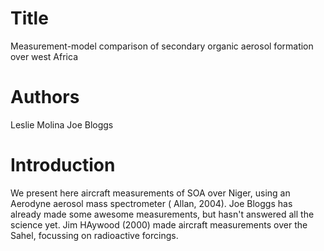# Title
Measurement-model comparison of secondary organic aerosol formation over west Africa

# Authors 
Leslie Molina
Joe Bloggs

# Introduction
We present here aircraft measurements of SOA over Niger, using an Aerodyne aerosol mass spectrometer ( Allan, 2004).
Joe Bloggs has already made some awesome measurements, but hasn't answered all the science yet. 
Jim HAywood (2000) made aircraft measurements over the Sahel, focussing on radioactive forcings.
